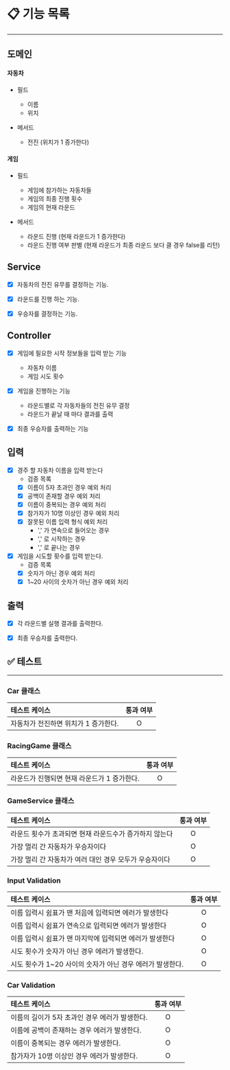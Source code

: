 # 📋 기능 목록

---

## 도메인
#### 자동차

- 필드
  - 이름  
  - 위치

- 메서드
  - 전진 (위치가 1 증가한다)

#### 게임

- 필드
  - 게임에 참가하는 자동차들
  - 게임의 최종 진행 횟수
  - 게임의 현재 라운드

- 메서드
  - 라운드 진행 (현재 라운드가 1 증가한다)
  - 라운드 진행 여부 판별 (현재 라운드가 최종 라운드 보다 클 경우 false를 리턴)

## Service
- [x] 자동차의 전진 유무를 결정하는 기능.
- [x] 라운드를 진행 하는 기능.
- [x] 우승자를 결정하는 기능.


## Controller
- [x] 게임에 필요한 시작 정보들을 입력 받는 기능
  - 자동차 이름
  - 게임 시도 횟수
- [x] 게임을 진행하는 기능
  - 라운드별로 각 자동차들의 전진 유무 결정
  - 라운드가 끝날 때 마다 결과를 출력
- [x] 최종 우승자를 출력하는 기능



## 입력
- [x] 경주 할 자동차 이름을 입력 받는다
  - 검증 목록
  - [x] 이름이 5자 초과인 경우 예외 처리
  - [x] 공백이 존재할 경우 예외 처리
  - [x] 이름이 중복되는 경우 예외 처리
  - [x] 참가자가 10명 이상인 경우 예외 처리
  - [x] 잘못된 이름 입력 형식 예외 처리
    - ',' 가 연속으로 들어오는 경우
    - ',' 로 시작하는 경우
    - ',' 로 끝나는 경우

- [x] 게임을 시도할 횟수를 입력 받는다.
  - 검증 목록
  - [x] 숫자가 아닌 경우 예외 처리
  - [x] 1~20 사이의 숫자가 아닌 경우 예외 처리

## 출력
- [x] 각 라운드별 실행 결과를 출력한다.
- [x] 최종 우승자를 출력한다.


## ✅ 테스트

--- 

### Car 클래스

| 테스트 케이스               | 통과 여부 |
|:----------------------|:-----:|
| 자동차가 전진하면 위치가 1 증가한다. |   O   |

### RacingGame 클래스

| 테스트 케이스                   | 통과 여부 |
|:--------------------------|:-----:|
| 라운드가 진행되면 현재 라운드가 1 증가한다. |   O   |

### GameService 클래스

| 테스트 케이스                         | 통과 여부 |
|:--------------------------------|:-----:|
| 라운드 횟수가 초과되면 현재 라운드수가 증가하지 않는다  |   O   |
| 가장 멀리 간 자동차가 우승자이다              |   O   |
| 가장 멀리 간 자동차가 여러 대인 경우 모두가 우승자이다 |   O   |

### Input Validation

| 테스트 케이스                             | 통과 여부 |
|:------------------------------------|:-----:|
| 이름 입력시 쉼표가 맨 처음에 입력되면 에러가 발생한다      |   O   |
| 이름 입력시 쉼표가 연속으로 입력되면 에러가 발생한다       |   O   |
| 이름 입력시 쉼표가 맨 마지막에 입력되면 에러가 발생한다     |   O   |
| 시도 횟수가 숫자가 아닌 경우 에러가 발생한다.          |   O   |
| 시도 횟수가 1~20 사이의 숫자가 아닌 경우 에러가 발생한다. |   O   |


### Car Validation

| 테스트 케이스                             | 통과 여부 |
|:------------------------------------|:-----:|
| 이름의 길이가 5자 초과인 경우 에러가 발생한다.         |   O   |
| 이름에 공백이 존재하는 경우 에러가 발생한다.           |   O   |
| 이름이 중복되는 경우 에러가 발생한다.               |   O   |
| 참가자가 10명 이상인 경우 에러가 발생한다.           |   O   |
